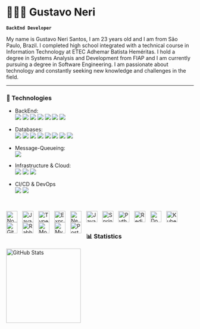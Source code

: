 # 🧑🏽‍💻 Gustavo Neri

**`BackEnd Developer`**

My name is Gustavo Neri Santos, I am 23 years old and I am from São Paulo, Brazil. I completed high school integrated with a technical course in Information Technology at ETEC Adhemar Batista Heméritas. I hold a degree in Systems Analysis and Development from FIAP and I am currently pursuing a degree in Software Engineering. I am passionate about technology and constantly seeking new knowledge and challenges in the field.

---

### 🤖 Technologies

- BackEnd:<br>
<img src="https://img.shields.io/badge/Node.js-43853D?style=for-the-badge&logo=node.js&logoColor=white"/> <img src="https://img.shields.io/badge/JavaScript-F7DF1E?style=for-the-badge&logo=javascript&logoColor=black"/> <img src="https://img.shields.io/badge/TypeScript-007ACC?style=for-the-badge&logo=typescript&logoColor=white"/> <img src="https://img.shields.io/badge/Express.js-404D59?style=for-the-badge"/> <img src="https://img.shields.io/badge/Nest.js-DD0031?style=for-the-badge"/> <img src="https://img.shields.io/badge/Java-ED8B00?style=for-the-badge&logo=openjdk&logoColor=white"/> <img src="https://img.shields.io/badge/Spring-6DB33F?style=for-the-badge&logo=spring&logoColor=white"/>

- Databases:<br>
<img src="https://img.shields.io/badge/MySQL-00000F?style=for-the-badge&logo=mysql&logoColor=white"/> <img src="https://img.shields.io/badge/PostgreSQL-316192?style=for-the-badge&logo=postgresql&logoColor=white"/> <img src="https://img.shields.io/badge/MongoDB-4EA94B?style=for-the-badge&logo=mongodb&logoColor=white"/> <img src="https://img.shields.io/badge/SQLite-07405E?style=for-the-badge&logo=sqlite&logoColor=white"/> <img src="https://img.shields.io/badge/Prisma-3982CE?style=for-the-badge&logo=Prisma&logoColor=white"/> <img src="https://img.shields.io/badge/Sequelize-52B0E7?style=for-the-badge&logo=Sequelize&logoColor=white"/> <img src="https://img.shields.io/badge/TypeORM-E34F26?style=for-the-badge"/> <img src="https://img.shields.io/badge/Mongoose-CC2927?style=for-the-badge"/>

- Message-Queueing:<br>
       <img src="https://img.shields.io/badge/rabbitmq-%23FF6600.svg?&style=for-the-badge&logo=rabbitmq&logoColor=white">

- Infrastructure & Cloud:<br>
<img src="https://img.shields.io/badge/Docker-52B0E7?style=for-the-badge"/> <img src="https://img.shields.io/badge/Kubernetes-3982CE?style=for-the-badge"/> <img src="https://img.shields.io/badge/ArgoCD-E34F26?style=for-the-badge"/>

- CI/CD & DevOps<br>
<img src="https://img.shields.io/badge/GitHub_Actions-2088FF?style=for-the-badge&logo=github-actions&logoColor=white"/> <img src="https://img.shields.io/badge/GitLab_CI-330F63?style=for-the-badge&logo=gitlab&logoColor=white"/>
<img src=""/>
<img src=""/>
<img src=""/>
<img src=""/>
<img src=""/>
<img src=""/>
<img src=""/>
<img src=""/>
<img src=""/>
<img src=""/>
<img src=""/>

          
<img 
    align="left" 
    alt="NodeJs" 
    title="NodeJs"
    width="30px" 
    style="padding-right: 10px;" 
    src="https://cdn.jsdelivr.net/gh/devicons/devicon@latest/icons/nodejs/nodejs-original-wordmark.svg" 
/>
<img 
    align="left" 
    alt="JavaScript" 
    title="JavaScript"
    width="30px" 
    style="padding-right: 10px;" 
    src="https://cdn.jsdelivr.net/gh/devicons/devicon@latest/icons/javascript/javascript-original.svg" 
/>
<img 
    align="left" 
    alt="TypeScript"
    title="TypeScript" 
    width="30px" 
    style="padding-right: 10px;" 
    src="https://cdn.jsdelivr.net/gh/devicons/devicon@latest/icons/typescript/typescript-original.svg" 
/>
<img 
    align="left" 
    alt="ExpressJs" 
    title="ExpressJs"
    width="30px" 
    style="padding-right: 10px;" 
    src="https://cdn.jsdelivr.net/gh/devicons/devicon@latest/icons/express/express-original-wordmark.svg" 
/>
<img 
    align="left" 
    alt="NestJs" 
    title="NestJs"
    width="30px" 
    style="padding-right: 10px;" 
    src="https://cdn.jsdelivr.net/gh/devicons/devicon@latest/icons/nestjs/nestjs-original.svg" 
/>
<img 
    align="left" 
    alt="Java" 
    title="Java"
    width="30px" 
    style="padding-right: 10px;" 
    src="https://cdn.jsdelivr.net/gh/devicons/devicon@latest/icons/java/java-original.svg" 
/>
<img 
    align="left" 
    alt="Spring" 
    title="Spring"
    width="30px" 
    style="padding-right: 10px;" 
    src="https://cdn.jsdelivr.net/gh/devicons/devicon@latest/icons/spring/spring-original.svg" 
/>
<img 
    align="left" 
    alt="Python" 
    title="Python"
    width="30px" 
    style="padding-right: 10px;" 
    src="https://cdn.jsdelivr.net/gh/devicons/devicon@latest/icons/python/python-original.svg" 
/>
<img 
    align="left" 
    alt="Redis" 
    title="Redis"
    width="30px" 
    style="padding-right: 10px;" 
    src="https://cdn.jsdelivr.net/gh/devicons/devicon@latest/icons/redis/redis-original.svg" 
/>
<img 
    align="left" 
    alt="Docker" 
    title="Docker"
    width="30px" 
    style="padding-right: 10px;" 
    src="https://cdn.jsdelivr.net/gh/devicons/devicon@latest/icons/docker/docker-original.svg" 
/>
<img 
    align="left" 
    alt="Kubernetes" 
    title="Kubernetes"
    width="30px" 
    style="padding-right: 10px;" 
    src="https://cdn.jsdelivr.net/gh/devicons/devicon@latest/icons/kubernetes/kubernetes-original.svg" 
/>
<img 
    align="left" 
    alt="Git" 
    title="Git"
    width="30px" 
    style="padding-right: 10px;" 
    src="https://cdn.jsdelivr.net/gh/devicons/devicon@latest/icons/git/git-original.svg" 
/>
<img 
    align="left" 
    alt="RabbitMQ" 
    title="RabbitMQ"
    width="30px" 
    style="padding-right: 10px;" 
    src="https://cdn.jsdelivr.net/gh/devicons/devicon@latest/icons/rabbitmq/rabbitmq-original.svg" 
/>
<img 
    align="left" 
    alt="MongoDB" 
    title="MongoDB"
    width="30px" 
    style="padding-right: 10px;" 
    src="https://cdn.jsdelivr.net/gh/devicons/devicon@latest/icons/mongodb/mongodb-original.svg" 
/>
<img 
    align="left" 
    alt="MySQL" 
    title="MySQL"
    width="30px" 
    style="padding-right: 10px;" 
    src="https://cdn.jsdelivr.net/gh/devicons/devicon@latest/icons/mysql/mysql-original.svg" 
/>
<img 
    align="left" 
    alt="PostgreSQL" 
    title="PostgreSQL"
    width="30px" 
    style="padding-right: 10px;" 
    src="https://cdn.jsdelivr.net/gh/devicons/devicon@latest/icons/postgresql/postgresql-original.svg" 
/>


<br/>
<br/>

### 📊 Statistics

<p>
<img 
      align="left" 
      alt="GitHub Stats" 
      height="200" 
      src="https://github-readme-stats.vercel.app/api/top-langs/?username=NeriJyu&theme=tokyonight&layout=compact&custom_title=Technologies&langs_count=30" 
  />

</p>

